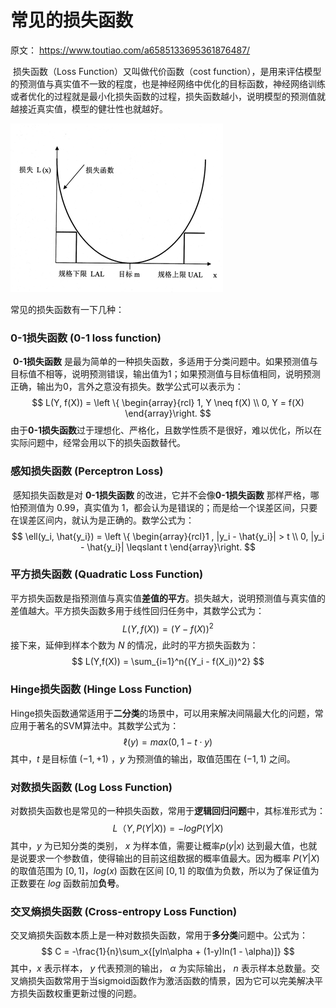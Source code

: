 # 常见的损失函数

原文： https://www.toutiao.com/a6585133695361876487/



​        损失函数（Loss Function）又叫做代价函数（cost function），是用来评估模型的预测值与真实值不一致的程度，也是神经网络中优化的目标函数，神经网络训练或者优化的过程就是最小化损失函数的过程，损失函数越小，说明模型的预测值就越接近真实值，模型的健壮性也就越好。

![lossfunction](./images/loassfunctions/lossfunction.png)

常见的损失函数有一下几种：

### 0-1损失函数 (0-1 loss function)

​        **0-1损失函数** 是最为简单的一种损失函数，多适用于分类问题中。如果预测值与目标值不相等，说明预测错误，输出值为1；如果预测值与目标值相同，说明预测正确，输出为0，言外之意没有损失。数学公式可以表示为：
$$
L(Y, f(X)) = \left \{ \begin{array}{rcl} 1, Y \neq f(X) \\ 0, Y = f(X) \end{array}\right.
$$
​        由于**0-1损失函数**过于理想化、严格化，且数学性质不是很好，难以优化，所以在实际问题中，经常会用以下的损失函数替代。

### 感知损失函数 (Perceptron Loss)

​        感知损失函数是对 **0-1损失函数** 的改进，它并不会像**0-1损失函数** 那样严格，哪怕预测值为 0.99，真实值为 1，都会认为是错误的；而是给一个误差区间，只要在误差区间内，就认为是正确的。数学公式为：
$$
\ell(y_i, \hat{y_i}) = \left \{ \begin{array}{rcl}1 , |y_i - \hat{y_i}| > t \\
0, |y_i - \hat{y_i}| \leqslant t \end{array}\right.
$$

### 平方损失函数 (Quadratic Loss Function)

​        平方损失函数是指预测值与真实值**差值的平方**。损失越大，说明预测值与真实值的差值越大。平方损失函数多用于线性回归任务中，其数学公式为：
$$
L(Y, f(X)) = (Y - f(X))^2
$$
接下来，延伸到样本个数为 $N$ 的情况，此时的平方损失函数为：
$$
L(Y,f(X)) = \sum_{i=1}^n{(Y_i - f(X_i))^2}
$$

### Hinge损失函数 (Hinge Loss Function)

​        Hinge损失函数通常适用于**二分类**的场景中，可以用来解决间隔最大化的问题，常应用于著名的SVM算法中。其数学公式为：
$$
\ell(y) = max(0,1-t \cdot y)
$$
其中，$t$ 是目标值 $(-1, +1)$ ，$y$ 为预测值的输出，取值范围在 $(-1, 1)$ 之间。

### 对数损失函数 (Log Loss Function)

​        对数损失函数也是常见的一种损失函数，常用于**逻辑回归问题**中，其标准形式为：
$$
L（Y,P(Y|X)) = - logP(Y|X)
$$
其中，$y$ 为已知分类的类别， $x$ 为样本值，需要让概率$p(y|x)$ 达到最大值，也就是说要求一个参数值，使得输出的目前这组数据的概率值最大。因为概率 $P(Y|X)$ 的取值范围为 $[0,1]$，$log(x)$ 函数在区间 $[0, 1]$ 的取值为负数，所以为了保证值为正数要在 $log$ 函数前加**负号**。

### 交叉熵损失函数 (Cross-entropy Loss Function)

​        交叉熵损失函数本质上是一种对数损失函数，常用于**多分类**问题中。公式为：
$$
C = -\frac{1}{n}\sum_x{[yln\alpha + (1-y)ln(1 - \alpha)]}
$$
其中，$x$ 表示样本， $y$ 代表预测的输出， $\alpha$ 为实际输出， $n$ 表示样本总数量。交叉熵损失函数常用于当sigmoid函数作为激活函数的情景，因为它可以完美解决平方损失函数权重更新过慢的问题。